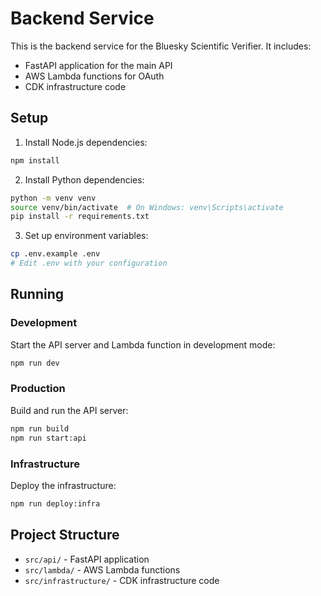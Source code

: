 # Backend Service

This is the backend service for the Bluesky Scientific Verifier. It includes:
- FastAPI application for the main API
- AWS Lambda functions for OAuth
- CDK infrastructure code

## Setup

1. Install Node.js dependencies:
```bash
npm install
```

2. Install Python dependencies:
```bash
python -m venv venv
source venv/bin/activate  # On Windows: venv\Scripts\activate
pip install -r requirements.txt
```

3. Set up environment variables:
```bash
cp .env.example .env
# Edit .env with your configuration
```

## Running

### Development

Start the API server and Lambda function in development mode:
```bash
npm run dev
```

### Production

Build and run the API server:
```bash
npm run build
npm run start:api
```

### Infrastructure

Deploy the infrastructure:
```bash
npm run deploy:infra
```

## Project Structure

- `src/api/` - FastAPI application
- `src/lambda/` - AWS Lambda functions
- `src/infrastructure/` - CDK infrastructure code 